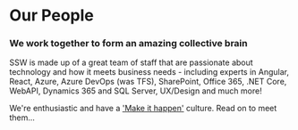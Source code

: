 # Our People

### ​​​​​​​​​​​​​​​​​​​​​​​​​​​​​​​​​We work together to form an amazing collective brain​​

SSW is made up of a great team of staff that are passionate about technology and how it meets business needs - including experts in Angular, React, Azure, Azure DevOps (was TFS), SharePoint, Office 365, .NET Core, WebAPI, Dynamics 365 and SQL Server,​ UX/Design and much more!

We're enthusiastic and have a ['Make it happen'](https://www.ssw.com.au/ssw/Company/Culture/) culture. ​​Read on to meet them...​

